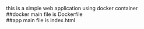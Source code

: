 this is a simple web application using docker container <br />
##docker main file is Dockerfile <br />
##app main file is index.html <br />
